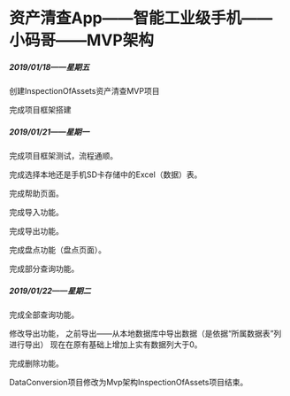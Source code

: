 # 资产清查App——智能工业级手机——小码哥——MVP架构
##### 2019/01/18——星期五

创建InspectionOfAssets资产清查MVP项目

完成项目框架搭建

##### 2019/01/21——星期一

完成项目框架测试，流程通顺。

完成选择本地还是手机SD卡存储中的Excel（数据）表。

完成帮助页面。

完成导入功能。

完成导出功能。

完成盘点功能（盘点页面）。

完成部分查询功能。

##### 2019/01/22——星期二

完成全部查询功能。

修改导出功能，
之前导出——从本地数据库中导出数据（是依据“所属数据表”列进行导出）
现在在原有基础上增加上实有数据列大于0。

完成删除功能。

DataConversion项目修改为Mvp架构InspectionOfAssets项目结束。